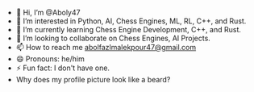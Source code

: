 - 👋 Hi, I’m @Aboly47
- 👀 I’m interested in Python, AI, Chess Engines, ML, RL, C++, and Rust.
- 🌱 I’m currently learning Chess Engine Development, C++, and Rust.
- 💞️ I’m looking to collaborate on Chess Engines, AI Projects.
- 📫 How to reach me abolfazlmalekpour47@gmail.com
- 😄 Pronouns: he/him
- ⚡ Fun fact: I don't have one.
- Why does my profile picture look like a beard?

<!---
Aboly47/Aboly47 is a ✨ special ✨ repository because its `README.md` (this file) appears on your GitHub profile.
You can click the Preview link to take a look at your changes.
--->
